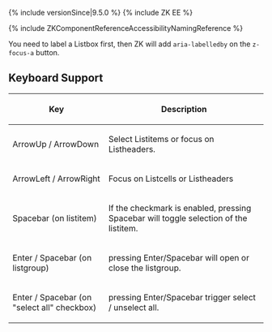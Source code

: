  {% include
versionSince\|9.5.0 %} {% include ZK EE %}

{% include ZKComponentReferenceAccessibilityNamingReference %}

You need to label a Listbox first, then ZK will add `aria-labelledby` on
the `z-focus-a` button.

## Keyboard Support

<table>
<thead>
<tr class="header">
<th><center>
<p>Key</p>
</center></th>
<th><center>
<p>Description</p>
</center></th>
</tr>
</thead>
<tbody>
<tr class="odd">
<td><p>ArrowUp / ArrowDown</p></td>
<td><p>Select Listitems or focus on Listheaders.</p></td>
</tr>
<tr class="even">
<td><p>ArrowLeft / ArrowRight</p></td>
<td><p>Focus on Listcells or Listheaders</p></td>
</tr>
<tr class="odd">
<td><p>Spacebar (on listitem)</p></td>
<td><p>If the checkmark is enabled, pressing Spacebar will toggle
selection of the listitem.</p></td>
</tr>
<tr class="even">
<td><p>Enter / Spacebar (on listgroup)</p></td>
<td><p>pressing Enter/Spacebar will open or close the
listgroup.</p></td>
</tr>
<tr class="odd">
<td><p>Enter / Spacebar (on "select all" checkbox)</p></td>
<td><p>pressing Enter/Spacebar trigger select / unselect all.</p></td>
</tr>
</tbody>
</table>
